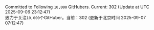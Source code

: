 Committed to Following `10,000` GitHubers. Current: <!-- FOLLOWING_COUNT -->302<!-- FOLLOWING_COUNT --> (Update at UTC <!-- LAST_UPDATED -->2025-09-06 23:12:47<!-- LAST_UPDATED -->)<br>
致力于关注`10,000`个GitHuber。当前：<!-- FOLLOWING_COUNT -->302<!-- FOLLOWING_COUNT --> (更新于北京时间 <!-- LAST_UPDATED_CST -->2025-09-07 07:12:47<!-- LAST_UPDATED_CST -->)
